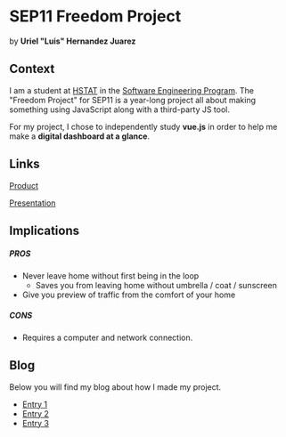 # SEP11 Freedom Project
 by **Uriel "Luis" Hernandez Juarez**

## Context
I am a student at [HSTAT](https://www.hstat.org/) in the [Software Engineering Program](https://hstatsep.github.io/). The "Freedom Project" for SEP11 is a year-long project all about making something using JavaScript along with a third-party JS tool.

For my project, I chose to independently study **vue.js** in order to help me make a **digital dashboard at a glance**.

## Links

[Product](https://urielh3191.github.io/)

[Presentation](https://docs.google.com/presentation/d/14FONPfXQjYcgJS7oMwjDGHwwHREF7zywOIUEdxERbAk/view?slide=id.p1#slide=id.p1)

## Implications
##### PROS
* Never leave home without first being in the loop
  * Saves you from leaving home without umbrella / coat / sunscreen
* Give you preview of traffic from the comfort of your home

##### CONS
* Requires a computer and network connection.

## Blog
Below you will find my blog about how I made my project.

* [Entry 1](blog/entry01.md)
* [Entry 2](blog/entry02.md)
* [Entry 3](blog/entry03.md)
